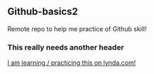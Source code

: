 Github-basics2
--------------

Remote repo to help me practice of Github skill!

### This really needs another header

[I am learning / practicing this on lynda.com!](http://www.lynda.com) 
